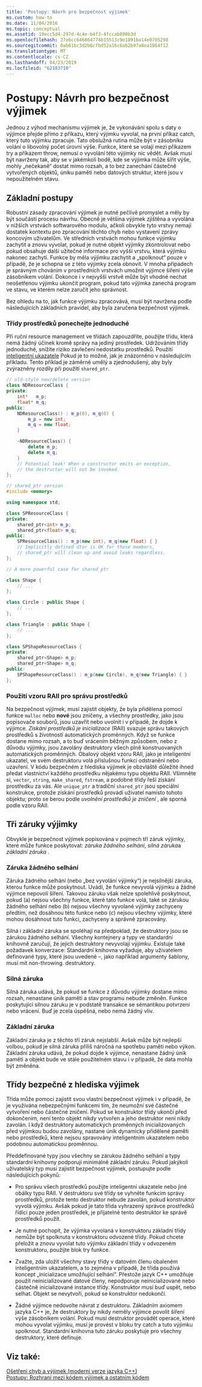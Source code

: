 ```yaml
---
title: 'Postupy: Návrh pro bezpečnost výjimek'
ms.custom: how-to
ms.date: 11/04/2016
ms.topic: conceptual
ms.assetid: 19ecc5d4-297d-4c4e-b4f3-4fccab890b3d
ms.openlocfilehash: 37ebcc646864774b15513c9e1891ba14e0705298
ms.sourcegitcommit: 0ab61bc3d2b6cfbd52a16c6ab2b97a8ea1864f12
ms.translationtype: MT
ms.contentlocale: cs-CZ
ms.lasthandoff: 04/23/2019
ms.locfileid: "62183710"
---
```

# <a name="how-to-design-for-exception-safety"></a>Postupy: Návrh pro bezpečnost výjimek

Jednou z výhod mechanismu výjimek je, že vykonávání spolu s daty o výjimce přejde přímo z příkazu, který výjimku vyvolal, na první příkaz catch, který tuto výjimku zpracuje. Tato obslužná rutina může být v zásobníku volání o libovolný počet úrovní výše. Funkce, které se volají mezi příkazem try a příkazem throw, nemusí o vyvolání této výjimky nic vědět.  Avšak musí být navrženy tak, aby se v jakémkoli bodě, kde se výjimka může šířit výše, mohly „nečekaně“ dostat mimo rozsah, a to bez zanechání částečně vytvořených objektů, úniku paměti nebo datových struktur, které jsou v nepoužitelném stavu.

## <a name="basic-techniques"></a>Základní postupy

Robustní zásady zpracování výjimek je nutné pečlivě promyslet a měly by být součástí procesu návrhu. Obecně je většina výjimek zjištěna a vyvolána v nižších vrstvách softwarového modulu, ačkoli obvykle tyto vrstvy nemají dostatek kontextu pro zpracování těchto chyb nebo vystavení zprávy koncovým uživatelům. Ve středních vrstvách mohou funkce výjimku zachytit a znovu vyvolat, pokud je nutné objekt výjimky zkontrolovat nebo pokud obsahuje další užitečné informace pro vyšší vrstvu, která výjimku nakonec zachytí. Funkce by měla výjimku zachytit a „spolknout“ pouze v případě, že je schopna se z této výjimky zcela obnovit. V mnoha případech je správným chováním v prostředních vrstvách umožnit výjimce šíření výše zásobníkem volání. Dokonce i v nejvyšší vrstvě může být vhodné nechat neošetřenou výjimku ukončit program, pokud tato výjimka zanechá program ve stavu, ve kterém nelze zaručit jeho správnost.

Bez ohledu na to, jak funkce výjimku zpracovává, musí být navržena podle následujících základních pravidel, aby byla zaručena bezpečnost výjimek.

### <a name="keep-resource-classes-simple"></a>Třídy prostředků ponechejte jednoduché

Při ruční resource management ve třídách zapouzdříte, použijte třídu, která nemá žádný účinek kromě správy na jediný prostředek. Udržováním třídy jednoduché, snížíte riziko zavlečení nedostatku prostředků. Použití [inteligentní ukazatele](../cpp/smart-pointers-modern-cpp.md) Pokud je to možné, jak je znázorněno v následujícím příkladu. Tento příklad je záměrně umělý a zjednodušený, aby byly zvýrazněny rozdíly při použití `shared_ptr`.

```cpp
// old-style new/delete version
class NDResourceClass {
private:
    int*   m_p;
    float* m_q;
public:
    NDResourceClass() : m_p(0), m_q(0) {
        m_p = new int;
        m_q = new float;
    }

    ~NDResourceClass() {
        delete m_p;
        delete m_q;
    }
    // Potential leak! When a constructor emits an exception,
    // the destructor will not be invoked.
};

// shared_ptr version
#include <memory>

using namespace std;

class SPResourceClass {
private:
    shared_ptr<int> m_p;
    shared_ptr<float> m_q;
public:
    SPResourceClass() : m_p(new int), m_q(new float) { }
    // Implicitly defined dtor is OK for these members,
    // shared_ptr will clean up and avoid leaks regardless.
};

// A more powerful case for shared_ptr

class Shape {
    // ...
};

class Circle : public Shape {
    // ...
};

class Triangle : public Shape {
    // ...
};

class SPShapeResourceClass {
private:
    shared_ptr<Shape> m_p;
    shared_ptr<Shape> m_q;
public:
    SPShapeResourceClass() : m_p(new Circle), m_q(new Triangle) { }
};
```

### <a name="use-the-raii-idiom-to-manage-resources"></a>Použití vzoru RAII pro správu prostředků

Na bezpečnost výjimek, musí zajistit objekty, že byla přidělena pomocí funkce `malloc` nebo **nové** jsou zničeny, a všechny prostředky, jako jsou popisovače souborů, jsou uzavřít nebo uvolnit i v případě, že dojde k výjimce. *Získání prostředků je inicializace* (RAII) svazuje správu takových prostředků s životností automatických proměnných. Když se funkce dostane mimo rozsah, a to buď vrácením běžným způsobem, nebo z důvodu výjimky, jsou zavolány destruktory všech plně konstruovaných automatických proměnných. Obalový objekt vzoru RAII, jako je inteligentní ukazatel, ve svém destruktoru volá příslušnou funkci odstranění nebo uzavření. V kódu bezpečném z hlediska výjimek je obzvláště důležité ihned předat vlastnictví každého prostředku nějakému typu objektu RAII. Všimněte si, `vector`, `string`, `make_shared`, `fstream`, a podobné třídy řeší získání prostředku za vás.  Ale `unique_ptr` a tradiční `shared_ptr` jsou speciální konstrukce, protože získání prostředků provádí uživatel namísto tohoto objektu; proto se berou podle *uvolnění prostředků je zničení* , ale sporná podle vzoru RAII.

## <a name="the-three-exception-guarantees"></a>Tři záruky výjimky

Obvykle je bezpečnost výjimek popisována v pojmech tří záruk výjimky, které může funkce poskytovat: *záruka žádného selhání*, *silná záruka*a *základní záruka* .

### <a name="no-fail-guarantee"></a>Záruka žádného selhání

Záruka žádného selhání (nebo „bez vyvolání výjimky“) je nejsilnější záruka, kterou funkce může poskytnout. Uvádí, že funkce nevyvolá výjimku a žádné výjimce nepovolí šíření. Takovou záruku však nelze spolehlivě poskytnout, pokud (a) nejsou všechny funkce, které tato funkce volá, také se zárukou žádného selhání nebo (b) nejsou všechny vyvolané výjimky zachyceny předtím, než dosáhnou této funkce nebo (c) nejsou všechny výjimky, které mohou dosáhnout tuto funkci, zachyceny a správně zpracovány.

Silná i základní záruka se spoléhají na předpoklad, že destruktory jsou se zárukou žádného selhání. Všechny kontejnery a typy ve standardní knihovně zaručují, že jejich destruktory nevyvolají výjimku. Existuje také požadavek konverzace: Standardní knihovna vyžaduje, aby uživatelem definované typy, které jsou uvedené –, jako například argumenty šablony, musí mít non-throwing. destruktory.

### <a name="strong-guarantee"></a>Silná záruka

Silná záruka udává, že pokud se funkce z důvodu výjimky dostane mimo rozsah, nenastane únik paměti a stav programu nebude změněn. Funkce poskytující silnou záruku je v podstatě transakce se sémantikou potvrzení nebo vrácení. Buď je zcela úspěšná, nebo nemá žádný vliv.

### <a name="basic-guarantee"></a>Základní záruka

Základní záruka je z těchto tří záruk nejslabší. Avšak může být nejlepší volbou, pokud je silná záruka příliš náročná na spotřebu paměti nebo výkon. Základní záruka udává, že pokud dojde k výjimce, nenastane žádný únik paměti a objekt bude ve stále použitelném stavu i v případě, že data mohla být změněna.

## <a name="exception-safe-classes"></a>Třídy bezpečné z hlediska výjimek

Třída může pomoci zajistit svou vlastní bezpečnost výjimek i v případě, že je využívána nebezpečnými funkcemi tím, že neumožní své částečné vytvoření nebo částečné zničení. Pokud se konstruktor třídy ukončí před dokončením, není tento objekt nikdy vytvořen a jeho destruktor není nikdy zavolán. I když destruktory automatických proměnných inicializovaných před výjimkou budou zavolány, nastane únik dynamicky přidělené paměti nebo prostředků, které nejsou spravovány inteligentním ukazatelem nebo podobnou automatickou proměnnou.

Předdefinované typy jsou všechny se zárukou žádného selhání a typy standardní knihovny podporují minimálně základní záruku. Pokud jakýkoli uživatelský typ musí zajistit bezpečnost výjimek, postupujte podle následujících pokynů:

- Pro správu všech prostředků použijte inteligentní ukazatele nebo jiné obálky typu RAII. V destruktoru své třídy se vyhněte funkcím správy prostředků, protože tento destruktor nebude zavolán, pokud konstruktor vyvolá výjimku. Avšak pokud je tato třída vyhrazený správce prostředků řídící pouze jeden prostředek, je přijatelné tento destruktor ke správě prostředků použít.

- Je nutné pochopit, že výjimka vyvolaná v konstruktoru základní třídy nemůže být spolknuta v konstruktoru odvozené třídy. Pokud chcete přeložit a znovu vyvolat tuto výjimku základní třídy v odvozeném konstruktoru, použijte blok try funkce.

- Zvažte, zda uložit všechny stavy třídy v datovém členu obaleném inteligentním ukazatelem, a to zejména v případě, že třída používá koncept „inicializace umožňující selhání“. Přestože jazyk C++ umožňuje použít neinicializované datové členy, nepodporuje neinicializované nebo částečně inicializované instance třídy. Konstruktor musí buď uspět, nebo selhat. Objekt se nevytvoří, pokud se konstruktor nedokončí.

- Žádné výjimce nedovolte návrat z destruktoru. Základním axiomem jazyka C++ je, že destruktory by nikdy neměly výjimce povolit šíření výše zásobníkem volání. Pokud musí destruktor provádět operace, které mohou vyvolat výjimku, musí je provést v bloku try catch a tuto výjimku spolknout. Standardní knihovna tuto záruku poskytuje pro všechny destruktory, které definuje.

## <a name="see-also"></a>Viz také:

[Ošetření chyb a výjimek (moderní verze jazyka C++)](../cpp/errors-and-exception-handling-modern-cpp.md)<br/>
[Postupy: Rozhraní mezi kódem výjimek a ostatním kódem](../cpp/how-to-interface-between-exceptional-and-non-exceptional-code.md)
